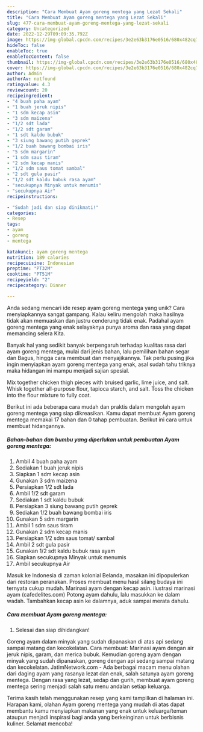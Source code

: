 ```yaml
---
description: "Cara Membuat Ayam goreng mentega yang Lezat Sekali"
title: "Cara Membuat Ayam goreng mentega yang Lezat Sekali"
slug: 477-cara-membuat-ayam-goreng-mentega-yang-lezat-sekali
category: Uncategorized
date: 2022-12-29T09:09:35.792Z
image: https://img-global.cpcdn.com/recipes/3e2e63b3176e0516/680x482cq70/ayam-goreng-mentega-foto-resep-utama.jpg
hideToc: false
enableToc: true
enableTocContent: false
thumbnail: https://img-global.cpcdn.com/recipes/3e2e63b3176e0516/680x482cq70/ayam-goreng-mentega-foto-resep-utama.jpg
cover: https://img-global.cpcdn.com/recipes/3e2e63b3176e0516/680x482cq70/ayam-goreng-mentega-foto-resep-utama.jpg
author: Admin
authorAv: notfound
ratingvalue: 4.3
reviewcount: 20
recipeingredient:
- "4 buah paha ayam"
- "1 buah jeruk nipis"
- "1 sdm kecap asin"
- "3 sdm maizena"
- "1/2 sdt lada"
- "1/2 sdt garam"
- "1 sdt kaldu bubuk"
- "3 siung bawang putih geprek"
- "1/2 buah bawang bombai iris"
- "5 sdm margarin"
- "1 sdm saus tiram"
- "2 sdm kecap manis"
- "1/2 sdm saus tomat sambal"
- "2 sdt gula pasir"
- "1/2 sdt kaldu bubuk rasa ayam"
- "secukupnya Minyak untuk menumis"
- "secukupnya Air"
recipeinstructions:

- "Sudah jadi dan siap dinikmati!"
categories:
- Resep
tags:
- ayam
- goreng
- mentega

katakunci: ayam goreng mentega 
nutrition: 189 calories
recipecuisine: Indonesian
preptime: "PT32M"
cooktime: "PT51M"
recipeyield: "2"
recipecategory: Dinner

---
```





Anda sedang mencari ide resep ayam goreng mentega yang unik? Cara menyiapkannya sangat gampang. Kalau keliru mengolah maka hasilnya tidak akan memuaskan dan justru cenderung tidak enak. Padahal ayam goreng mentega yang enak selayaknya punya aroma dan rasa yang dapat memancing selera Kita.





Banyak hal yang sedikit banyak berpengaruh terhadap kualitas rasa dari ayam goreng mentega, mulai dari jenis bahan, lalu pemilihan bahan segar dan Bagus, hingga cara membuat dan menyajikannya. Tak perlu pusing jika ingin menyiapkan ayam goreng mentega yang enak,      asal sudah tahu triknya maka hidangan ini mampu menjadi sajian spesial.














Mix together chicken thigh pieces with bruised garlic, lime juice, and salt. Whisk together all-purpose flour, tapioca starch, and salt. Toss the chicken into the flour mixture to fully coat.






Berikut ini ada beberapa cara mudah dan praktis dalam mengolah ayam goreng mentega yang siap dikreasikan. Kamu dapat membuat Ayam goreng mentega memakai 17 bahan dan 0 tahap pembuatan. Berikut ini cara untuk membuat hidangannya.

<!--inarticleads1-->

##### Bahan-bahan dan bumbu yang diperlukan untuk pembuatan Ayam goreng mentega:

1. Ambil 4 buah paha ayam
1. Sediakan 1 buah jeruk nipis
1. Siapkan 1 sdm kecap asin
1. Gunakan 3 sdm maizena
1. Persiapkan 1/2 sdt lada
1. Ambil 1/2 sdt garam
1. Sediakan 1 sdt kaldu bubuk
1. Persiapkan 3 siung bawang putih geprek
1. Sediakan 1/2 buah bawang bombai iris
1. Gunakan 5 sdm margarin
1. Ambil 1 sdm saus tiram
1. Gunakan 2 sdm kecap manis
1. Persiapkan 1/2 sdm saus tomat/ sambal
1. Ambil 2 sdt gula pasir
1. Gunakan 1/2 sdt kaldu bubuk rasa ayam
1. Siapkan secukupnya Minyak untuk menumis
1. Ambil secukupnya Air


Masuk ke Indonesia di zaman kolonial Belanda, masakan ini dipopulerkan dari restoran peranakan. Proses membuat menu hasil silang budaya ini ternyata cukup mudah. Marinasi ayam dengan kecap asin. ilustrasi marinasi ayam (cafedelites.com) Potong ayam dahulu, lalu masukkan ke dalam wadah. Tambahkan kecap asin ke dalamnya, aduk sampai merata dahulu. 

<!--inarticleads2-->

##### Cara membuat Ayam goreng mentega:


1. Selesai dan siap dihidangkan!

Goreng ayam dalam minyak yang sudah dipanaskan di atas api sedang sampai matang dan kecokelatan. Cara membuat: Marinasi ayam dengan air jeruk nipis, garam, dan merica bubuk. Kemudian goreng ayam dengan minyak yang sudah dipanaskan, goreng dengan api sedang sampai matang dan kecokelatan. JatimNetwork.com - Ada berbagai macam menu olahan dari daging ayam yang rasanya lezat dan enak, salah satunya ayam goreng mentega. Dengan rasa yang lezat, sedap dan gurih, membuat ayam goreng mentega sering menjadi salah satu menu andalan setiap keluarga. 

Terima kasih telah menggunakan resep yang kami tampilkan di halaman ini. Harapan kami, olahan Ayam goreng mentega yang mudah di atas dapat membantu kamu menyiapkan makanan yang enak untuk keluarga/teman ataupun menjadi inspirasi bagi anda yang berkeinginan untuk berbisnis kuliner. Selamat mencoba!
